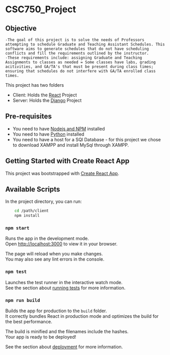 # CSC750_Project

## Objective
    -The goal of this project is to solve the needs of Professors attempting to schedule Graduate and Teaching Assistant Schedules. This software aims to generate schedules that do not have scheduling conflicts and fill the requirements outlined by the instructor.
    -These requirements include: assigning Graduate and Teaching Assignments to classes as needed = Some classes have labs, grading acitivities, and GA/TA's that must be present during class times; ensuring that schedules do not interfere with GA/TA enrolled class times.

This project has two folders

- Client: Holds the [React](https://reactjs.org/docs/getting-started.html) Project
- Server: Holds the [Django](https://docs.djangoproject.com/en/4.1/intro/tutorial01/) Project

## Pre-requisites
- You need to have [Nodejs and NPM](https://nodejs.org/en/download/) installed
- You need to have [Python](https://www.digitalocean.com/community/tutorials/install-python-windows-10) installed
- You need to have a host for a SQl Database - for this project we chose to download XAMPP and install MySql through XAMPP.

## Getting Started with Create React App

This project was bootstrapped with [Create React App](https://github.com/facebook/create-react-app).

## Available Scripts

In the project directory, you can run:

```bash
    cd /path/client
    npm install
```

### `npm start`

Runs the app in the development mode.\
Open [http://localhost:3000](http://localhost:3000) to view it in your browser.

The page will reload when you make changes.\
You may also see any lint errors in the console.

### `npm test`

Launches the test runner in the interactive watch mode.\
See the section about [running tests](https://facebook.github.io/create-react-app/docs/running-tests) for more information.

### `npm run build`

Builds the app for production to the `build` folder.\
It correctly bundles React in production mode and optimizes the build for the best performance.

The build is minified and the filenames include the hashes.\
Your app is ready to be deployed!

See the section about [deployment](https://facebook.github.io/create-react-app/docs/deployment) for more information.

